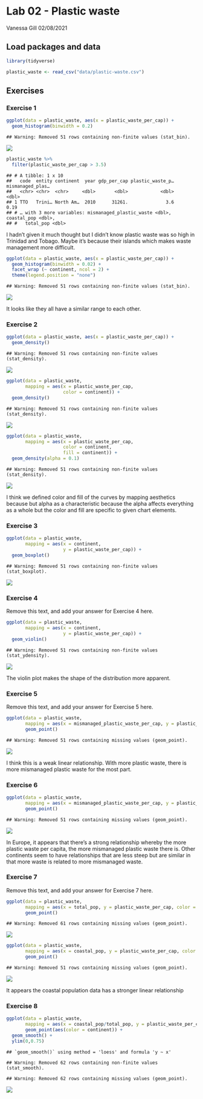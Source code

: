Lab 02 - Plastic waste
================
Vanessa Gill
02/08/2021

## Load packages and data

``` r
library(tidyverse) 
```

``` r
plastic_waste <- read_csv("data/plastic-waste.csv")
```

## Exercises

### Exercise 1

``` r
ggplot(data = plastic_waste, aes(x = plastic_waste_per_cap)) +
  geom_histogram(binwidth = 0.2)
```

    ## Warning: Removed 51 rows containing non-finite values (stat_bin).

![](lab-02_files/figure-gfm/plastic-waste-all-continent-1.png)<!-- -->

``` r
plastic_waste %>%
  filter(plastic_waste_per_cap > 3.5)
```

    ## # A tibble: 1 x 10
    ##   code  entity continent  year gdp_per_cap plastic_waste_p… mismanaged_plas…
    ##   <chr> <chr>  <chr>     <dbl>       <dbl>            <dbl>            <dbl>
    ## 1 TTO   Trini… North Am…  2010      31261.              3.6             0.19
    ## # … with 3 more variables: mismanaged_plastic_waste <dbl>, coastal_pop <dbl>,
    ## #   total_pop <dbl>

I hadn’t given it much thought but I didn’t know plastic waste was so
high in Trinidad and Tobago. Maybe it’s because their islands which
makes waste management more difficult.

``` r
ggplot(data = plastic_waste, aes(x = plastic_waste_per_cap)) +
  geom_histogram(binwidth = 0.02) +
  facet_wrap (~ continent, ncol = 2) +
  theme(legend.position = "none")
```

    ## Warning: Removed 51 rows containing non-finite values (stat_bin).

![](lab-02_files/figure-gfm/plastic-waste-by-continent-1.png)<!-- -->

It looks like they all have a similar range to each other.

### Exercise 2

``` r
ggplot(data = plastic_waste, aes(x = plastic_waste_per_cap)) +
  geom_density()
```

    ## Warning: Removed 51 rows containing non-finite values (stat_density).

![](lab-02_files/figure-gfm/plastic-waste-density-1.png)<!-- -->

``` r
ggplot(data = plastic_waste, 
       mapping = aes(x = plastic_waste_per_cap, 
                     color = continent)) +
  geom_density()
```

    ## Warning: Removed 51 rows containing non-finite values (stat_density).

![](lab-02_files/figure-gfm/unnamed-chunk-1-1.png)<!-- -->

``` r
ggplot(data = plastic_waste, 
       mapping = aes(x = plastic_waste_per_cap, 
                     color = continent, 
                     fill = continent)) +
  geom_density(alpha = 0.1)
```

    ## Warning: Removed 51 rows containing non-finite values (stat_density).

![](lab-02_files/figure-gfm/unnamed-chunk-2-1.png)<!-- -->

I think we defined color and fill of the curves by mapping aesthetics
because but alpha as a characteristic because the alpha affects
everything as a whole but the color and fill are specific to given chart
elements.

### Exercise 3

``` r
ggplot(data = plastic_waste, 
       mapping = aes(x = continent, 
                     y = plastic_waste_per_cap)) +
  geom_boxplot()
```

    ## Warning: Removed 51 rows containing non-finite values (stat_boxplot).

![](lab-02_files/figure-gfm/unnamed-chunk-3-1.png)<!-- -->

### Exercise 4

Remove this text, and add your answer for Exercise 4 here.

``` r
ggplot(data = plastic_waste, 
       mapping = aes(x = continent, 
                     y = plastic_waste_per_cap)) +
  geom_violin()
```

    ## Warning: Removed 51 rows containing non-finite values (stat_ydensity).

![](lab-02_files/figure-gfm/plastic-waste-violin-1.png)<!-- -->

The violin plot makes the shape of the distribution more apparent.

### Exercise 5

Remove this text, and add your answer for Exercise 5 here.

``` r
ggplot(data = plastic_waste,
       mapping = aes(x = mismanaged_plastic_waste_per_cap, y = plastic_waste_per_cap)) +
       geom_point()
```

    ## Warning: Removed 51 rows containing missing values (geom_point).

![](lab-02_files/figure-gfm/plastic-waste-mismanaged-1.png)<!-- -->

I think this is a weak linear relationship. With more plastic waste,
there is more mismanaged plastic waste for the most part.

### Exercise 6

``` r
ggplot(data = plastic_waste,
       mapping = aes(x = mismanaged_plastic_waste_per_cap, y = plastic_waste_per_cap, color = continent)) +
       geom_point()
```

    ## Warning: Removed 51 rows containing missing values (geom_point).

![](lab-02_files/figure-gfm/plastic-waste-mismanaged-continent-1.png)<!-- -->

In Europe, it appears that there’s a strong relationship whereby the
more plastic waste per capita, the more mismanaged plastic waste there
is. Other continents seem to have relationships that are less steep but
are similar in that more waste is related to more mismanaged waste.

### Exercise 7

Remove this text, and add your answer for Exercise 7 here.

``` r
ggplot(data = plastic_waste,
       mapping = aes(x = total_pop, y = plastic_waste_per_cap, color = continent)) +
       geom_point()
```

    ## Warning: Removed 61 rows containing missing values (geom_point).

![](lab-02_files/figure-gfm/plastic-waste-population-total-1.png)<!-- -->

``` r
ggplot(data = plastic_waste,
       mapping = aes(x = coastal_pop, y = plastic_waste_per_cap, color = continent)) +
       geom_point()
```

    ## Warning: Removed 51 rows containing missing values (geom_point).

![](lab-02_files/figure-gfm/plastic-waste-population-coastal-1.png)<!-- -->

It appears the coastal population data has a stronger linear
relationship

### Exercise 8

``` r
ggplot(data = plastic_waste,
       mapping = aes(x = coastal_pop/total_pop, y = plastic_waste_per_cap)) +
       geom_point(aes(color = continent)) +
  geom_smooth() + 
  ylim(0,0.75)
```

    ## `geom_smooth()` using method = 'loess' and formula 'y ~ x'

    ## Warning: Removed 62 rows containing non-finite values (stat_smooth).

    ## Warning: Removed 62 rows containing missing values (geom_point).

![](lab-02_files/figure-gfm/recreate-viz-1.png)<!-- -->
